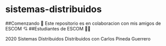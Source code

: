 # sistemas-distribuidos
##Comenzando 🚀
Este repositorio es en colaboracion con mis amigos de 
ESCOM :cupid: 
##Estudiantes de ESCOM :student:


2020 Sistemas Distribuidos
Distribuidos con Carlos Pineda Guerrero
